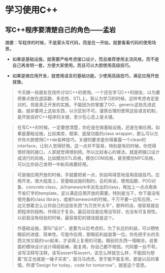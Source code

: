 # 学习使用C++

## 写C++程序要清楚自己的角色——孟岩

摘要：写程序的时候，不是蒙头写代码，而是在一开始，就要看看代码的使用场景。

- 如果是基础设施，就需要严格考虑接口设计，而且推荐使用主流风格，而不是自己再发明一套，方便大家使用。而且可以大胆使用高级技巧。

- 如果是做应用开发，就使用语言的基础功能，少使用高级技巧，满足应用开放就像。

> 今天跟一些朋友在信件讨论C++的使用。一个还在学习C++的朋友，以为要把重点放在虚函数、多态性、STL上。我认为学习的时候，这样考虑肯定是对的，但是真正开发的实施，不能因为你掌握了OO、generic这些先进武器，就非要用上这些东西，以示区别不可。谨慎合理的使用这些语言机制，是开放良好C++程序的关键，至少在心态上是关键。

> 在写C++的时候，一定要想清楚，你在是在做基础设施，还是在做应用。如果是基础设施，比如类库、框架、底层功能的class wrapper，那么可以允许你大胆使用C++de各种技巧，关键的要求是你得暴露一个clean的interface，让别人觉得好用。这一点并不容易，特别是有的时候，你觉得很好用的接口，人家就觉得很别扭。所以比较省心的做法，就是把接口设计成流行的风格。比如模仿STL风格，模仿COM风格，甚至模仿MFC风格，可以比你自己发明一中新风格要好用。

> 可是做应用开放的时候，手就要把紧一点，别自鸣得意地滥用高级技巧。应用开发，很大程度上，受基础设施的制约，总的来说，使用函数、POD对象、concrete class，从framework中派生出的class，再加上一点点用来节省打字的template，足以满足应用开放的需要。特别是当下，你下面没有很完备的class library，或者framework的时候，千万不要一边写应用，一边又想着怎么让你自己的这些东西“为万世开太平”，那样的话，很容易就会把程序的结构，作得过于复杂。最后往往是应用没写好，也没有可复用性。以前我没有经验的时候，最容易犯的错误就是这个。

> 作基础设施，那叫“设计”，是要为以后考虑的，为了长远的利益，可以牺牲眼前的进度、简单性。可是作应用，那眼前利益是第一位。你先把手头的东西又快又稳的run起来，才谈得上复用的可能。眼前的东西一塌糊涂，说里面的模块设计设计得超级棒，能复用，你自己都不相信。代码要一丝不苟，该写注释写注释，该写assert写assert，该怎么样就怎么样，不能因为想着“反正也就是一锤子买卖”，就马马虎虎。至于能不能复用，那是以后的事情。所谓“Design for today，code for tomorrow”，就是这个意思。
